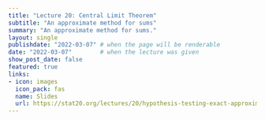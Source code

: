 ```yaml
---
title: "Lecture 20: Central Limit Theorem"
subtitle: "An approximate method for sums"
summary: "An approximate method for sums."
layout: single
publishdate: "2022-03-07" # when the page will be renderable
date: "2022-03-07"        # when the lecture was given
show_post_date: false
featured: true
links:
- icon: images
  icon_pack: fas
  name: Slides
  url: https://stat20.org/lectures/20/hypothesis-testing-exact-approximate.html
---
```


